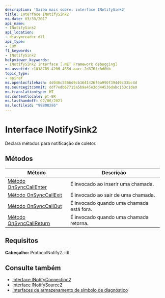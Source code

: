 ```yaml
---
description: 'Saiba mais sobre: interface INotifySink2'
title: Interface INotifySink2
ms.date: 03/30/2017
api_name:
- INotifySink2
api_location:
- diasymreader.dll
api_type:
- COM
f1_keywords:
- INotifySink2
helpviewer_keywords:
- INotifySink2 interface [.NET Framework debugging]
ms.assetid: c1018789-4206-455d-aacc-2d876fc0d0bb
topic_type:
- apiref
ms.openlocfilehash: 4d046c5566d9cb1641426f6a990f39449c33bc4d
ms.sourcegitcommit: ddf7edb67715a5b9a45e3dd44536dabc153c1de0
ms.translationtype: MT
ms.contentlocale: pt-BR
ms.lasthandoff: 02/06/2021
ms.locfileid: "99800286"
---
```

# <a name="inotifysink2-interface"></a>Interface INotifySink2

Declara métodos para notificação de coletor.  
  
## <a name="methods"></a>Métodos  
  
|Método|Descrição|  
|------------|-----------------|  
|[Método OnSyncCallEnter](inotifysink2-onsynccallenter-method.md)|É invocado ao inserir uma chamada.|  
|[Método OnSyncCallExit](inotifysink2-onsynccallexit-method.md)|É invocado ao sair de uma chamada.|  
|[Método OnSyncCallOut](inotifysink2-onsynccallout-method.md)|É invocado quando uma chamada está fora.|  
|[Método OnSyncCallReturn](inotifysink2-onsynccallreturn-method.md)|É invocado quando uma chamada retorna.|  
  
## <a name="requirements"></a>Requisitos  

 **Cabeçalho:** ProtocolNotify2. idl  
  
## <a name="see-also"></a>Consulte também

- [Interface INotifyConnection2](inotifyconnection2-interface.md)
- [Interface INotifySource2](inotifysource2-interface.md)
- [Interfaces de armazenamento de símbolo de diagnóstico](diagnostics-symbol-store-interfaces.md)
